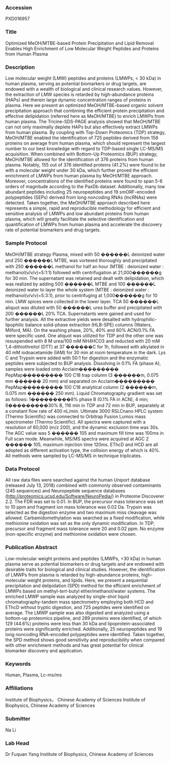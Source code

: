 ### Accession
PXD016957

### Title
Optimized MeOH/MTBE-based Protein Precipitation and Lipid Removal Enables High Enrichment of Low Molecular Weight Peptides and Proteins from Human Plasma

### Description
Low molecular weight (LMW) peptides and proteins (LMWPs, < 30 kDa) in human plasma, serving as potential biomarkers or drug targets, are endowed with a wealth of biological and clinical research values. However, the extraction of LMW species is retarded by high-abundance proteins (HAPs) and therein large dynamic concentration ranges of proteins in plasma. Here we present an optimized MeOH/MTBE-based organic solvent precipitation approach that combining the efficient protein precipitation and effective delipidation (referred here as MeOH/MTBE) to enrich LMWPs from human plasma. The Tricine-SDS-PAGE analysis showed that MeOH/MTBE can not only maximally deplete HAPs but also effectively extract LMWPs from human plasma. By coupling with Top-Down Proteomics (TDP) strategy, MeOH/MTBE enabled the identification of 725 peptides derived from 158 proteins on average from human plasma, which should represent the largest number to our best knowledge with regard to TDP-based single LC-MS/MS acquisition. When combined with Bottom-Up Proteomics (BUP) strategy, MeOH/MTBE allowed for the identification of 376 proteins from human plasma. Notably, 155 out of 376 identified proteins (41.2%) were found to be with a molecular weight under 30 kDa, which further proved the efficient enrichment of LMWPs from human plasma by MeOH/MTBE approach. Moreover, concentrations of the identified proteins were found to span 5-6 orders of magnitude according to the PaxDb dataset. Additionally, many low abundant peptides including 25 neuropeptides and 19 smORF-encoded polypeptides (SEPs) derived from long noncoding RNAs (lncRNAs) were detected. Taken together, the MeOH/MTBE approach described here represents a simple, rapid and reproducible methodology for efficient and sensitive analysis of LMWPs and low abundant proteins from human plasma, which will greatly facilitate the selective identification and quantification of LMWPs from human plasma and accelerate the discovery rate of potential biomarkers and drug targets.

### Sample Protocol
MeOH/MTBE strategy Plasma, mixed with 50 ������L deionized water and 250 ������L MTBE, was vortexed thoroughly and precipitated with 250 ������L methanol for half an hour (MTBE : deionized water : methanol(v/v/v)=5:1:1) followed with centrifugation at 21,000������g for 30 min. The supernatant was retained and dealt with delipidation, which was realized by adding 500 ������L MTBE and 100 ������L deionized water to layer the whole system (MTBE : deionized water : methanol(v/v/v)=5:3:1), prior to centrifuging at 1,000������g for 10 min. LMW spices were collected in the lower layer. TCA 50 ������L aliquot was diluted with 50 ������L urea buffer and precipitated with 200 ������L 20% TCA. Supernatants were gained and used for further analysis.     All the extractive yields were desalted with hydrophilic-lipophilic balance solid-phase extraction (HLB-SPE) columns (Waters, Milford, MA). On the washing phase, 20%, 40% and 60% ACN/0.1% FA were specific used. One aliquot was utilized for TDP and the other one was resuspended with 8 M urea/100 mM NH4HCO3 and reducted with 20 mM 1,4-dithiothreitol (DTT) at 37 ������C for 1h, followed with alkylated in 40 mM iodoacetamide (IAM) for 30 min at room temperature in the dark. Lys C and Trypsin were added with 50:1 for digestion and the enzymatic peptides were subjected to BUP analysis. Dissolving in 0.1% FA (phase A), samples were loaded onto Acclaim��������� PepMap��������� 100 C18 trap column (3 ������m, 0.075 mm ������ 20 mm) and separated on Acclaim��������� PepMap��������� 100 C18 analytical column (2 ������m, 0.075 mm ������ 250 mm). Liquid Chromatography gradient was set as follows: 1���������8% phase B (0.1% FA in ACN), 4 min; 8���������30% B, 116 min in TDP and 72 min in BUP, separately at a constant flow rate of 400 nL/min. Ultimate 3000 RSLCnano HPLC system (Thermo Scientific) was connected to Orbitrap Fusion Lumos mass spectrometer (Thermo Scientific). All spectra were captured with a resolution of 60,000 (m/z 200), and the dynamic exclusion time was 30s. The AGC value was 5 ������ 105 and maximum fill time was 100ms in Full scan mode. Meanwhile, MS/MS spectra were acquired at AGC 2 ������ 105, maximum injection time 120ms. EThcD and HCD are all adopted as different activation type, the collision energy of which is 40%. All methods were sampled by LC-MS/MS in technique triplicates.

### Data Protocol
All raw data files were searched against the human Uniport database (released July 13, 2018) combined with commonly observed contaminants (245 sequences) and Neuropeptide sequence databases (http://proteomics.ucsd.edu/Software/NeuroPedia/) in Proteome Discoverer 2.2. The FDR was set to 0.01. In BUP, the precursor mass tolerance was set to 10 ppm and fragment ion mass tolerance was 0.02 Da. Trypsin was selected as the digestion enzyme and two maximum miss cleavage was allowed. Carbamidomethylation was searched as a fixed modification, while methionine oxidation was set as the only dynamic modification. In TDP, precursor and fragment mass tolerance were 20 and 0.02 ppm. No enzyme (non-specific enzyme) and methionine oxidation were chosen.

### Publication Abstract
Low-molecular weight proteins and peptides (LMWPs, &lt;30 kDa) in human plasma serve as potential biomarkers or drug targets and are endowed with desirable traits for biological and clinical studies. However, the identification of LMWPs from plasma is retarded by high-abundance proteins, high-molecular weight proteins, and lipids. Here, we present a sequential precipitation and delipidation (SPD) method for the efficient enrichment of LMWPs based on methyl-<i>tert</i>-butyl ether/methanol/water systems. The enriched LMWP sample was analyzed by single-shot liquid chromatography-tandem mass spectrometry employing both HCD and EThcD without tryptic digestion, and 725 peptides were identified on average. The LMWP sample was also digested and analyzed using a bottom-up proteomics pipeline, and 289 proteins were identified, of which 129 (44.6%) proteins were less than 30 kDa and lipoprotein-associated proteins were significantly enriched. Additionally, 25 neuropeptides and 19 long noncoding RNA-encoded polypeptides were identified. Taken together, the SPD method shows good sensitivity and reproducibility when compared with other enrichment methods and has great potential for clinical biomarker discovery and application.

### Keywords
Human, Plasma, Lc-ms/ms

### Affiliations
Institute of Biophysics， Chinese Academy of Sciences
Institute of Biophysics, Chinese Academy of Sciences

### Submitter
Na Li

### Lab Head
Dr Fuquan Yang
Institute of Biophysics, Chinese Academy of Sciences


